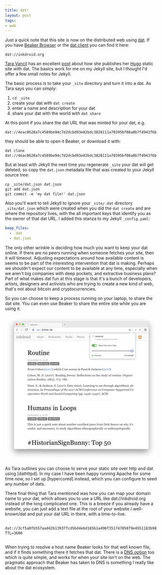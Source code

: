 ```yaml
---
title: dat!
layout: post
tags:
- web
---
```



Just a quick note that this site is now on the distributed web using [dat]. If
you have [Beaker Browser] or the [dat client] you can find it here:

    dat://inkdroid.org

[Tara Vancil] has an excellent [post] about how she publishes her [Hugo] static
site with dat. The basics work for me on my Jekyll site, but I thought I'd offer
a few small notes for Jekyll.

The basic process is to take your `_site` directory and turn it into a dat. As
Tara says you can simply:

1. `cd _site`
2. create your dat with `dat create`
3. enter a name and description for your dat
4. share your dat with the world with `dat share`

At this point if you share the dat URL that was minted for your dat, e.g. 

    dat://4eac0628a7c4589be94c7d2dcbd93e82bdc3828111a70395bf08a8b7fd943f6b

they should be able to open it Beaker, or download it with:

    dat clone dat://4eac0628a7c4589be94c7d2dcbd93e82bdc3828111a70395bf08a8b7fd943f6b

But at least with Jekyll the next time you regenerate `_site` your dat will get deleted, so copy the `dat.json` metadata file that was created to your Jekyll source tree:

    cp _site/dat.json dat.json
    git add dat.json
    git commit -m 'my dat file!' dat.json

Also you'll want to tell Jekyll to ignore your `_site/.dat` directory `_site/dat.json` which were created when you did the `dat create` and are where the repository lives, with the all important keys that identify you as the owner of that dat URL. I added this stanza to my Jekyll `_config.yaml`:

```yaml
keep_files:
  - .dat
  - dat.json
```

The only other wrinkle is deciding how much you want to keep your dat online. If
there are no peers running when someone fetches your site, then it will timeout.
Adjusting expectations around how available content is seems to be part of the
interesting intervention that dat is making. Perhaps we shouldn't expect our
content to be available at any time, especially when we aren't big companies
with deep pockets, and extractive business plans? Part of what makes dat fun at
this stage is that it's a bunch of developers, artists, designers and activists
who are trying to create a new kind of web, that's not about bitcoin and
cryptocurrencies.

So you can choose to keep a process running on your laptop, to share the dat
site. You can even use Beaker to share the entire site while you are using it.

<img class="img-responsive" src="/images/beaker.png">

As Tara outlines you can choose to serve your static site over http and dat
using [dathttpd]. In my case I have been happy running Apache for some time now,
so I set up [hypercored] instead, which you can configure to seed any number of
dats.

There final thing that Tara mentioned was how you can map your domain name to
your dat, which allows you to use a URL like dat://inkdroid.org instead of the
long complicated one. This is a breeze if you already have a website, you can
just add a text file at the root of your website /.well-known/dat and put your
dat URL in there, with a time-to-live.

<pre>
<code>
dat://3cf5a0fb557aad42b13937fcd5bd4ebd165b1a496f35174705079e4551183b98
TTL=3600
</code>
</pre>

When trying to resolve a host name Beaker looks for that well known file, and if
it finds something there it fetches that dat. There is a [DNS option] too which
is quite simple, and works for when your site isn't on the web. The pragmatic
approach that Beaker has taken to DNS is something I really like about the dat
ecosystem.


[dat]: https://datproject.org/
[Beaker Browser]: https://beakerbrowser.com/
[dat client]: https://www.npmjs.com/package/dat
[Tara Vancil]: https://twitter.com/taravancil
[post]: https://taravancil.com/blog/how-i-publish-taravancil-com/
[dathttps]: https://github.com/beakerbrowser/dathttpd
[DNS option]: https://www.datprotocol.com/deps/0005-dns/
[Hugo]: https://gohugo.io/

